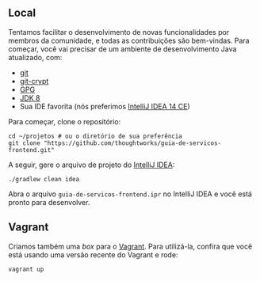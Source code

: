 Local
----

Tentamos facilitar o desenvolvimento de novas funcionalidades por membros da comunidade, e todas as contribuições são
bem-vindas. Para começar, você vai precisar de um ambiente de desenvolvimento Java atualizado, com:

* [git][GIT]
* [git-crypt][GITCRYPT]
* [GPG][GPG]
* [JDK 8][JDK8]
* Sua IDE favorita (nós preferimos [IntelliJ IDEA 14 CE][IDEA14CE])

Para começar, clone o repositório:

```
cd ~/projetos # ou o diretório de sua preferência
git clone "https://github.com/thoughtworks/guia-de-servicos-frontend.git"
```

A seguir, gere o arquivo de projeto do [IntelliJ IDEA][IDEA14CE]:

```
./gradlew clean idea
```

Abra o arquivo `guia-de-servicos-frontend.ipr` no IntelliJ IDEA e você está pronto para desenvolver.

Vagrant
----

Criamos também uma _box_ para o [Vagrant][VAGRANT]. Para utilizá-la, confira que você está usando uma versão recente do
Vagrant e rode:

```
vagrant up
```

[GIT]:http://git-scm.org
[GITCRYPT]:https://www.agwa.name/projects/git-crypt/
[GPG]:https://www.gnupg.org/
[JDK8]:http://www.oracle.com/technetwork/java/javase/downloads/jdk8-downloads-2133151.html
[IDEA14CE]:https://www.jetbrains.com/idea/download/
[VAGRANT]:http://vagrantup.com
